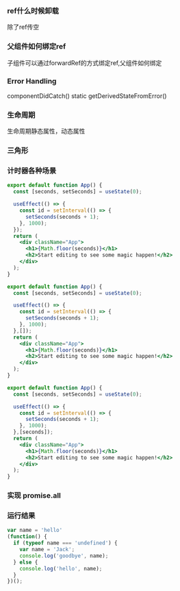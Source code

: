 ### ref什么时候卸载
除了ref传空
### 父组件如何绑定ref
子组件可以通过forwardRef的方式绑定ref,父组件如何绑定

### Error Handling
componentDidCatch()
static getDerivedStateFromError()

### 生命周期
生命周期静态属性，动态属性

### 三角形

### 计时器各种场景

```jsx harmony
export default function App() {
  const [seconds, setSeconds] = useState(0);

  useEffect(() => {
    const id = setInterval(() => {
      setSeconds(seconds + 1);
    }, 1000);
  });
  return (
    <div className="App">
      <h1>{Math.floor(seconds)}</h1>
      <h2>Start editing to see some magic happen!</h2>
    </div>
  );
}
```

```jsx harmony
export default function App() {
  const [seconds, setSeconds] = useState(0);

  useEffect(() => {
    const id = setInterval(() => {
      setSeconds(seconds + 1);
    }, 1000);
  },[]);
  return (
    <div className="App">
      <h1>{Math.floor(seconds)}</h1>
      <h2>Start editing to see some magic happen!</h2>
    </div>
  );
}
```

```jsx harmony
export default function App() {
  const [seconds, setSeconds] = useState(0);

  useEffect(() => {
    const id = setInterval(() => {
      setSeconds(seconds + 1);
    }, 1000);
  },[seconds]);
  return (
    <div className="App">
      <h1>{Math.floor(seconds)}</h1>
      <h2>Start editing to see some magic happen!</h2>
    </div>
  );
}
```

### 实现 promise.all


### 运行结果
```js
var name = 'hello'
(function() {
  if (typeof name === 'undefined') {
    var name = 'Jack';
    console.log('goodbye', name);
  } else {
    console.log('hello', name);
  }
})();
```
